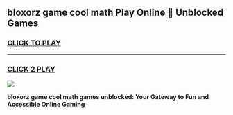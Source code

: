 
## bloxorz game cool math Play Online 👋 Unblocked Games
<h3>
<a href="https://news.freeplayer.one?title=bloxorz_game_cool_math&ref=17CMG">CLICK TO PLAY</a></h3>
<hr>

<h3>
<a href="https://news.freeplayer.one?title=bloxorz_game_cool_math&ref=17CMG">CLICK 2 PLAY</a>
  
</h3>

<a href="https://news.freeplayer.one?title=bloxorz_game_cool_math&ref=17CMG/"><img src="https://clearcache.store/games.png"></a>


**bloxorz game cool math games unblocked: Your Gateway to Fun and Accessible Online Gaming**

